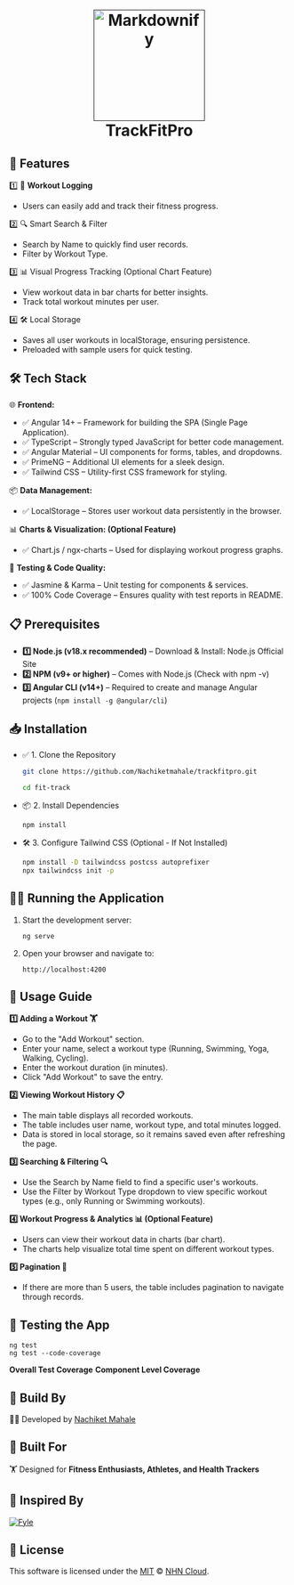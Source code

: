 
<h1 align="center">
  <br>
  <a href=""><img src="https://raw.githubusercontent.com/amitmerchant1990/electron-markdownify/master/app/img/markdownify.png" alt="Markdownify" width="200"></a>
  <br>
  TrackFitPro
  <br>
</h1>

<!-- Features -->
## 🎨 Features

1️⃣ 📝 **Workout Logging** 
- Users can easily add and track their fitness progress.

2️⃣ 🔍 Smart Search & Filter
- Search by Name to quickly find user records.
- Filter by Workout Type.

3️⃣ 📊 Visual Progress Tracking (Optional Chart Feature) 

- View workout data in bar charts for better insights.
- Track total workout minutes per user.

4️⃣ 🛠️ Local Storage 

- Saves all user workouts in localStorage, ensuring persistence.
- Preloaded with sample users for quick testing.

<!-- Tech Stack -->

## 🛠️ **Tech Stack** 

🌐 **Frontend:**
- ✅ Angular 14+ – Framework for building the SPA (Single Page Application).
- ✅ TypeScript – Strongly typed JavaScript for better code management.
- ✅ Angular Material – UI components for forms, tables, and dropdowns.
- ✅ PrimeNG – Additional UI elements for a sleek design.
- ✅ Tailwind CSS – Utility-first CSS framework for styling.

📦 **Data Management:**

- ✅ LocalStorage – Stores user workout data persistently in the browser.

📊 **Charts & Visualization: (Optional Feature)**

- ✅ Chart.js / ngx-charts – Used for displaying workout progress graphs.

🧪 **Testing & Code Quality:**
- ✅ Jasmine & Karma – Unit testing for components & services.
- ✅ 100% Code Coverage – Ensures quality with test reports in README.

<!-- Prerequisites -->

## 📋 Prerequisites

- **1️⃣ Node.js (v18.x recommended)** – Download & Install: Node.js Official Site
- **2️⃣ NPM (v9+ or higher)** – Comes with Node.js (Check with npm -v)
- **3️⃣ Angular CLI (v14+)** – Required to create and manage Angular projects (`npm install -g @angular/cli`)



<!-- Installation -->

## 📥 Installation
- ✅ 1. Clone the Repository
    ```bash
    git clone https://github.com/Nachiketmahale/trackfitpro.git

    cd fit-track
    ```
- 📦 2. Install Dependencies
    ```bash
    npm install
    ```
- 🛠 3. Configure Tailwind CSS (Optional - If Not Installed)
    ```bash
    npm install -D tailwindcss postcss autoprefixer
    npx tailwindcss init -p
    ```
<!-- Running the application -->
## 🏃‍♂️ Running the Application

1. Start the development server:
    ```bash
    ng serve
    ```

2. Open your browser and navigate to:
    ```
    http://localhost:4200
    ```

<!-- Usage -->
## 📖 Usage Guide 


**1️⃣ Adding a Workout 🏋️**
- Go to the "Add Workout" section.
- Enter your name, select a workout type (Running, Swimming, Yoga, Walking, Cycling).
- Enter the workout duration (in minutes).
- Click "Add Workout" to save the entry.

**2️⃣ Viewing Workout History 📋**
- The main table displays all recorded workouts.
- The table includes user name, workout type, and total minutes logged.
- Data is stored in local storage, so it remains saved even after refreshing the page.

**3️⃣ Searching & Filtering 🔍**
- Use the Search by Name field to find a specific user's workouts.
- Use the Filter by Workout Type dropdown to view specific workout types (e.g., only Running or Swimming workouts).

**4️⃣ Workout Progress & Analytics 📊 (Optional Feature)**
- Users can view their workout data in charts (bar chart).
- The charts help visualize total time spent on different workout types.

**5️⃣ Pagination 📑**
- If there are more than 5 users, the table includes pagination to navigate through records.

<!-- Test Coverate -->

## 🧪 Testing the App 
   ```
   ng test
   ng test --code-coverage
   ```
   **Overall Test Coverage**
   **Component Level Coverage**
##  🚀 Build By
 👨‍💻 Developed by [Nachiket Mahale](https://github.com/your-github)  

## 🎯 Built For  
🏋️ Designed for **Fitness Enthusiasts, Athletes, and Health Trackers**

## 🎉 Inspired  By  
[![Fyle](https://img.shields.io/badge/Powered%20By-Fyle-blue?style=flat&logo=fyle)](https://www.fylehq.com)

## 📜 License

This software is licensed under the [MIT](https://github.com/nhn/tui.editor/blob/master/LICENSE) © [NHN Cloud](https://github.com/nhn).